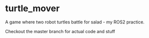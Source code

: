 # turtle_mover
A game where two robot turtles battle for salad - my ROS2 practice.

Checkout the master branch for actual code and stuff
